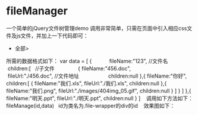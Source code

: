 # fileManager
一个简单的jQuery文件树管理demo
调用非常简单，只需在页面中引入相应css文件及js文件，并加上一下代码即可：
<div class="file-wrapper" id="file-wrapper">
    <ul class="crumbsNav-list">
        <li class="crumbsNav-item">
            <div class="name">全部<span>&gt;</span></div>
        </li>
    </ul>
</div>
所需的数据格式如下：
var data = [
        {
            fileName:"123",  //文件名
            children:[   //子文件
                {
                    fileName:"456.doc",
                    fileUrl:"./456.doc",  //文件地址
                    children:null
                },{
                    fileName:"你好",
                    children:[
                        {
                            fileName:"我们.xls",
                            fileUrl:"./我们.xls",
                            children:null
                        },{
                            fileName:"我们.png",
                            fileUrl:"./images/404img_05.gif",
                            children:null
                        }
                    ]
                }
            ]
        },{
            fileName:"明天.ppt",
            fileUrl:"./明天.ppt",
            children:null
        }
    ]
    调用如下方法如下：
    fileManage(id,data)
    id为类名为.file-wrapper的div的id
    效果图如下：
    

